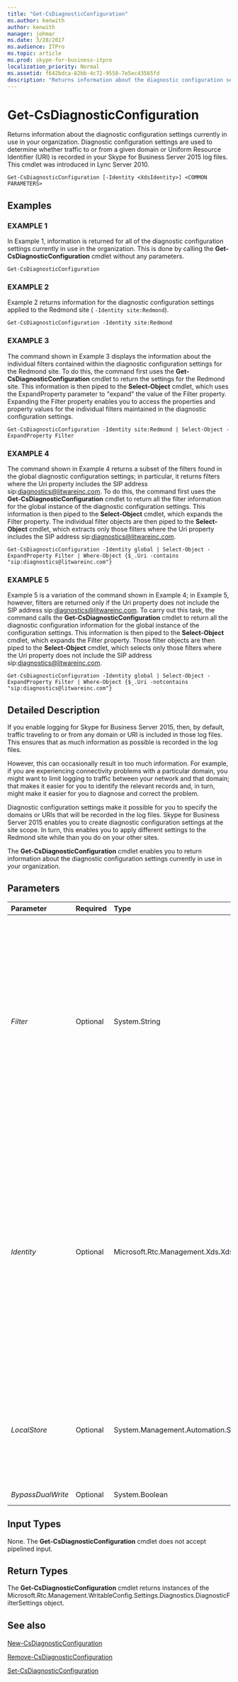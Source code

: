```yaml
---
title: "Get-CsDiagnosticConfiguration"
ms.author: kenwith
author: kenwith
manager: johmar
ms.date: 3/28/2017
ms.audience: ITPro
ms.topic: article
ms.prod: skype-for-business-itpro
localization_priority: Normal
ms.assetid: f642bdca-82bb-4c72-9558-7e5ec43565fd
description: "Returns information about the diagnostic configuration settings currently in use in your organization. Diagnostic configuration settings are used to determine whether traffic to or from a given domain or Uniform Resource Identifier (URI) is recorded in your Skype for Business Server 2015 log files. This cmdlet was introduced in Lync Server 2010."
---
```


# Get-CsDiagnosticConfiguration
 
Returns information about the diagnostic configuration settings currently in use in your organization. Diagnostic configuration settings are used to determine whether traffic to or from a given domain or Uniform Resource Identifier (URI) is recorded in your Skype for Business Server 2015 log files. This cmdlet was introduced in Lync Server 2010.
  
```
Get-CsDiagnosticConfiguration [-Identity <XdsIdentity>] <COMMON PARAMETERS>

```

## Examples

### EXAMPLE 1

In Example 1, information is returned for all of the diagnostic configuration settings currently in use in the organization. This is done by calling the **Get-CsDiagnosticConfiguration** cmdlet without any parameters.
  
```
Get-CsDiagnosticConfiguration
```

### EXAMPLE 2

Example 2 returns information for the diagnostic configuration settings applied to the Redmond site ( `-Identity site:Redmond`). 
  
```
Get-CsDiagnosticConfiguration -Identity site:Redmond
```

### EXAMPLE 3

The command shown in Example 3 displays the information about the individual filters contained within the diagnostic configuration settings for the Redmond site. To do this, the command first uses the **Get-CsDiagnosticConfiguration** cmdlet to return the settings for the Redmond site. This information is then piped to the **Select-Object** cmdlet, which uses the ExpandProperty parameter to "expand" the value of the Filter property. Expanding the Filter property enables you to access the properties and property values for the individual filters maintained in the diagnostic configuration settings.
  
```
Get-CsDiagnosticConfiguration -Identity site:Redmond | Select-Object -ExpandProperty Filter
```

### EXAMPLE 4

The command shown in Example 4 returns a subset of the filters found in the global diagnostic configuration settings; in particular, it returns filters where the Uri property includes the SIP address sip:diagnostics@litwareinc.com. To do this, the command first uses the **Get-CsDiagnosticConfiguration** cmdlet to return all the filter information for the global instance of the diagnostic configuration settings. This information is then piped to the **Select-Object** cmdlet, which expands the Filter property. The individual filter objects are then piped to the **Select-Object** cmdlet, which extracts only those filters where the Uri property includes the SIP address sip:diagnostics@litwareinc.com.
  
```
Get-CsDiagnosticConfiguration -Identity global | Select-Object -ExpandProperty Filter | Where-Object {$_.Uri -contains "sip:diagnostics@litwareinc.com"}
```

### EXAMPLE 5

Example 5 is a variation of the command shown in Example 4; in Example 5, however, filters are returned only if the Uri property does not include the SIP address sip:diagnostics@litwareinc.com. To carry out this task, the command calls the **Get-CsDiagnosticConfiguration** cmdlet to return all the diagnostic configuration information for the global instance of the configuration settings. This information is then piped to the **Select-Object** cmdlet, which expands the Filter property. Those filter objects are then piped to the **Select-Object** cmdlet, which selects only those filters where the Uri property does not include the SIP address sip:diagnostics@litwareinc.com.
  
```
Get-CsDiagnosticConfiguration -Identity global | Select-Object -ExpandProperty Filter | Where-Object {$_.Uri -notcontains "sip:diagnostics@litwareinc.com"}
```

## Detailed Description

If you enable logging for Skype for Business Server 2015, then, by default, traffic traveling to or from any domain or URI is included in those log files. This ensures that as much information as possible is recorded in the log files. 
  
However, this can occasionally result in too much information. For example, if you are experiencing connectivity problems with a particular domain, you might want to limit logging to traffic between your network and that domain; that makes it easier for you to identify the relevant records and, in turn, might make it easier for you to diagnose and correct the problem. 
  
Diagnostic configuration settings make it possible for you to specify the domains or URIs that will be recorded in the log files. Skype for Business Server 2015 enables you to create diagnostic configuration settings at the site scope. In turn, this enables you to apply different settings to the Redmond site while than you do on your other sites.
  
The **Get-CsDiagnosticConfiguration** cmdlet enables you to return information about the diagnostic configuration settings currently in use in your organization.
  
## Parameters

|**Parameter**|**Required**|**Type**|**Description**|
|:-----|:-----|:-----|:-----|
| _Filter_ <br/> |Optional  <br/> |System.String  <br/> |Enables you to use wildcard characters when specifying the settings collection (or collections) to be returned. For example, this syntax returns all the settings configured at the site scope:  `-Filter "site:*"`.  <br/> Note that you cannot use both the Filter and the Identity parameters in the same command.  <br/> |
| _Identity_ <br/> |Optional  <br/> |Microsoft.Rtc.Management.Xds.XdsIdentity  <br/> |Unique identifier for the diagnostic configuration settings to be returned. To return settings configured at the site scope, use syntax similar to this:  `-Identity "site:Redmond"`. To return the global settings, use this syntax:  `-Identity global`.  <br/> If this parameter is not specified, then all of the diagnostics configuration settings currently in use will be returned.  <br/> |
| _LocalStore_ <br/> |Optional  <br/> |System.Management.Automation.SwitchParameter  <br/> |Retrieves the diagnostic configuration data from the local replica of the Central Management store rather than from the Central Management store itself.  <br/> |
| _BypassDualWrite_ <br/> |Optional  <br/> |System.Boolean  <br/> |PARAMVALUE: $true | $false  <br/> |
   
## Input Types

None. The **Get-CsDiagnosticConfiguration** cmdlet does not accept pipelined input.
  
## Return Types

The **Get-CsDiagnosticConfiguration** cmdlet returns instances of the Microsoft.Rtc.Management.WritableConfig.Settings.Diagnostics.DiagnosticFilterSettings object.
  
## See also

#### 

[New-CsDiagnosticConfiguration](new-csdiagnosticconfiguration.md)
  
[Remove-CsDiagnosticConfiguration](remove-csdiagnosticconfiguration.md)
  
[Set-CsDiagnosticConfiguration](set-csdiagnosticconfiguration.md)

